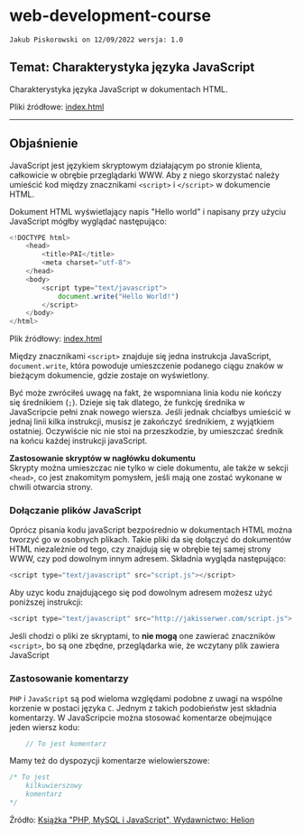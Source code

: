 # web-development-course

`Jakub Piskorowski on 12/09/2022 wersja: 1.0`

## Temat: Charakterystyka języka JavaScript

Charakterystyka języka JavaScript w dokumentach HTML.

Pliki źródłowe: [index.html](index.html)

---

## Objaśnienie

JavaScript jest językiem skryptowym działającym po stronie klienta, całkowicie w obrębie przeglądarki WWW. Aby z niego skorzystać należy umieścić kod między znacznikami `<script>` i `</script>` w dokumencie HTML. 

Dokument HTML wyświetlający napis "Hello world" i napisany przy użyciu JavaScript mógłby wyglądać następująco:

``` JavaScript
<!DOCTYPE html>
    <head>
        <title>PAI</title>
        <meta charset="utf-8">
    </head>
    <body>
        <script type="text/javascript">
            document.write("Hello World!")
        </script>
    </body>
</html>
```

Plik źródłowy: [index.html](index.html)

Między znacznikami `<script>` znajduje się jedna instrukcja JavaScript, `document.write`, która powoduje umieszczenie podanego ciągu znaków w bieżącym dokumencie, gdzie zostaje on wyświetlony.

Być może zwróciłeś uwagę na fakt, że wspomniana linia kodu nie kończy się średnikiem (`;`). Dzieje się tak dlatego, że funkcję średnika w JavaScripcie pełni znak nowego wiersza. Jeśli jednak chciałbys umieścić w jednaj linii kilka instrukcji, musisz je zakończyć średnikiem, z wyjątkiem ostatniej. Oczywiście nic nie stoi na przeszkodzie, by umieszczać średnik na końcu każdej instrukcji javaScript.

**Zastosowanie skryptów w nagłówku dokumentu** \
Skrypty można umieszczac nie tylko w ciele dokumentu, ale także w sekcji `<head>`, co jest znakomitym pomysłem, jeśli mają one zostać wykonane w chwili otwarcia strony.

### Dołączanie plików JavaScript

Oprócz pisania kodu javaScript bezpośrednio w dokumentach HTML można tworzyć go w osobnych plikach. Takie pliki da się dołączyć do dokumentów HTML niezależnie od tego, czy znajdują się w obrębie tej samej strony WWW, czy pod dowolnym innym adresem. Składnia wygląda następująco:

``` JavaScript
<script type="text/javascript" src="script.js"></script>
```

Aby uzyc kodu znajdującego się pod dowolnym adresem możesz użyć poniższej instrukcji:

``` JavaScript
<script type="text/javascript" src="http://jakisserwer.com/script.js"> </script>
```

Jeśli chodzi o pliki ze skryptami, to **nie mogą** one zawierać znaczników `<script>`, bo są one zbędne, przeglądarka wie, że wczytany plik zawiera JavaScript

### Zastosowanie komentarzy

`PHP` i `JavaScript` są pod wieloma względami podobne z uwagi na wspólne korzenie w postaci języka `C`. Jednym z takich podobieństw jest składnia komentarzy. W JavaScripcie można stosować komentarze obejmujące jeden wiersz kodu: 
``` JavaScript
    // To jest komentarz
```

Mamy też do dyspozycji komentarze wielowierszowe:
``` JavaScript
/* To jest
    kilkuwierszowy
    komentarz
*/
```



Źródło: [Książka "PHP, MySQL i JavaScript", Wydawnictwo: Helion](https://helion.pl/ksiazki/php-mysql-i-javascript-wprowadzenie-wydanie-v-robin-nixon,phmyj5.htm#format/e)

